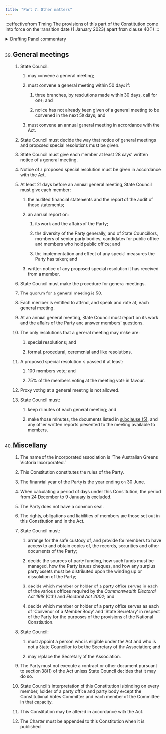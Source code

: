 ```yaml
---
title: "Part 7: Other matters"
---
```


:::effectivefrom Timing
The provisions of this part of the Constitution come into force
on the transition date (1 January 2023) apart from clause 40(1)
:::

<details>

<summary>Drafting Panel commentary</summary>

<u>At a glance</u>

* Provides for general meetings under the Act, including the annual general
  meeting.

* Sets out a list of other things that are helpful or required by the Act.

<u>Summary and Explanation</u>

The ‘general meeting’ is a meeting of all members as required by law. In particular, it is
the body that considers special resolutions, including those to change the Constitution
of the Party.

The quorum of the general meeting to start and continue is reduced from
100 to 50, but for a special resolution to pass (e.g. to change the Constitution) it retains
the rule that 100 members must vote along with the legislatively required 75% in
favour.

The only resolutions general meetings are empowered to pass are special
resolutions.

</details>

 
39. ## General meetings

    1.  State Council:

        <subclause-letters>

        1.  may convene a general meeting;

        2.  must convene a general meeting within 50 days if:

            1.  three branches, by resolutions made within 30 days,
                call for one; and

            2.  notice has not already been given of a general
                meeting to be convened in the next 50 days; and

        3.  must convene an annual general meeting in accordance
            with the Act.

        </subclause-letters>

    2.  State Council must decide the way that notice of general
        meetings and proposed special resolutions must be given.

    3.  State Council must give each member at least 28 days’
        written notice of a general meeting.

    4.  Notice of a proposed special resolution must be given in
        accordance with the Act.

    5.  At least 21 days before an annual general meeting, State
        Council must give each member:

        <subclause-letters>

        1.  the audited financial statements and the report of the
            audit of those statements;

        2.  an annual report on:

            1.  its work and the affairs of the Party;

            2.  the diversity of the Party generally, and of State
                Councillors, members of senior party bodies,
                candidates for public office and members who hold
                public office; and

            3.  the implementation and effect of any special
                measures the Party has taken; and

        3.  written notice of any proposed special resolution it has
            received from a member.

        </subclause-letters>

    6.  State Council must make the procedure for general meetings.

    7.  The quorum for a general meeting is 50.

    8.  Each member is entitled to attend, and speak and vote at,
        each general meeting.

    9.  At an annual general meeting, State Council must report on
        its work and the affairs of the Party and answer members’
        questions.

    10. The only resolutions that a general meeting may make are:

        <subclause-letters>

        1.  special resolutions; and

        2.  formal, procedural, ceremonial and like resolutions.

        </subclause-letters>

    11. A proposed special resolution is passed if at least:

        <subclause-letters>

        1.  100 members vote; and

        2.  75% of the members voting at the meeting vote in favour.

        </subclause-letters>

    12. Proxy voting at a general meeting is not allowed.

    13. State Council must:

        <subclause-letters>

        1.  keep minutes of each general meeting; and

        2.  make those minutes, the documents listed in
            [subclause (5)](#39.5), and any other written reports presented
            to the meeting available to members.

        </subclause-letters>

40. ## Miscellany

    1.  The name of the incorporated association is ‘The Australian
        Greens Victoria Incorporated.’

    2.  This Constitution constitutes the rules of the Party.

    3.  The financial year of the Party is the year ending on 30
        June.

    4.  When calculating a period of days under this Constitution,
        the period from 24 December to 9 January is excluded.

    5.  The Party does not have a common seal.

    6.  The rights, obligations and liabilities of members are those
        set out in this Constitution and in the Act.

    7.  State Council must:

        <subclause-letters>

        1.  arrange for the safe custody of, and provide for members
            to have access to and obtain copies of, the records,
            securities and other documents of the Party;

        2.  decide the sources of party funding, how such funds must
            be managed, how the Party issues cheques, and how any
            surplus party assets must be distributed upon the
            winding up or dissolution of the Party;

        3.  decide which member or holder of a party office serves
            in each of the various offices required by the
            *Commonwealth Electoral Act 1918* (Cth) and *Electoral
            Act 2002*; and

        4.  decide which member or holder of a party office serves
            as each of ‘Convenor of a Member Body’ and ‘State
            Secretary’ in respect of the Party for the purposes of
            the provisions of the National Constitution.

        </subclause-letters>

    8.  State Council:

        <subclause-letters>

        1.  must appoint a person who is eligible under the Act and
            who is not a State Councillor to be the Secretary of the
            Association; and

        2.  may replace the Secretary of the Association.

        </subclause-letters>

    9.  The Party must not execute a contract or other document
        pursuant to section 38(1) of the Act unless State Council
        decides that it may do so.

    10. State Council’s interpretation of this Constitution is
        binding on every member, holder of a party office and party
        body except the Constitutional Votes Committee and each
        member of the Committee in that capacity.

    11. This Constitution may be altered in accordance with the Act.

    12. The Charter must be appended to this Constitution when it is
        published.


